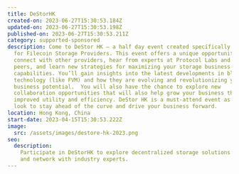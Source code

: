 ```yaml
---
title: DeStorHK
created-on: 2023-06-27T15:30:53.184Z
updated-on: 2023-06-27T15:30:53.198Z
published-on: 2023-06-27T15:30:53.211Z
category: supported-sponsored
description: Come to DeStor HK — a half day event created specifically
  for Filecoin Storage Providers. This event offers a unique opportunity to
  connect with other providers, hear from experts at Protocol Labs and your
  peers, and learn new strategies for maximizing your storage business and
  capabilities. You’ll gain insights into the latest developments in blockchain
  technology (like FVM) and how they are evolving and revolutionizing your
  business potential.  You will also have the chance to explore new
  collaboration opportunities that will also help grow your business through
  improved utility and efficiency. DeStor HK is a must-attend event as you
  look to stay ahead of the curve and drive your business forward.
location: Hong Kong, China
start-date: 2023-04-15T15:30:53.222Z
image:
  src: /assets/images/destore-hk-2023.png
seo:
  description:
    Participate in DeStorHK to explore decentralized storage solutions
    and network with industry experts.
---
```

